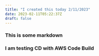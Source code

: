 ```yaml
---
title: "I created this today 2/11/2023"
date: 2023-02-11T05:22:37Z
draft: false
---
```



### This is some markdown

### I am testing CD with AWS Code Build
